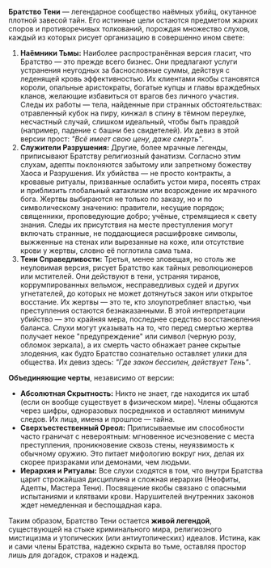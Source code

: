 **Братство Тени** — легендарное сообщество наёмных убийц, окутанное плотной завесой тайн. Его истинные цели остаются предметом жарких споров и противоречивых толкований, порождая множество слухов, каждый из которых рисует организацию в совершенно ином свете:

1.  **Наёмники Тьмы:** Наиболее распространённая версия гласит, что Братство — это прежде всего бизнес. Они предлагают услуги устранения неугодных за баснословные суммы, действуя с леденящей кровь эффективностью. Их клиентами якобы становятся короли, опальные аристократы, богатые купцы и главы враждебных кланов, желающие избавиться от врагов без личного участия. Следы их работы — тела, найденные при странных обстоятельствах: отравленный кубок на пиру, кинжал в спину в тёмном переулке, несчастный случай, слишком идеальный, чтобы быть правдой (например, падение с башни без свидетелей). Их девиз в этой версии прост: *"Всё имеет свою цену, даже смерть"*.
2.  **Служители Разрушения:** Другие, более мрачные легенды, приписывают Братству религиозный фанатизм. Согласно этим слухам, адепты поклоняются забытому или запретному божеству Хаоса и Разрушения. Их убийства — не просто контракты, а кровавые ритуалы, призванные ослабить устои мира, посеять страх и приблизить глобальный катаклизм или возрождение их мрачного бога. Жертвы выбираются не только по заказу, но и по символическому значению: правители, несущие порядок; священники, проповедующие добро; учёные, стремящиеся к свету знания. Следы их присутствия на месте преступления могут включать странные, не поддающиеся расшифровке символы, выжженные на стенах или вырезанные на коже, или отсутствие крови у жертвы, словно её поглотила сама тьма.
3.  **Тени Справедливости:** Третья, менее зловещая, но столь же неуловимая версия, рисует Братство как тайных революционеров или мстителей. Они действуют в тени, устраняя тиранов, коррумпированных вельмож, несправедливых судей и других угнетателей, до которых не может дотянуться закон или открытое восстание. Их жертвы — это те, кто злоупотребляет властью, чьи преступления остаются безнаказанными. В этой интерпретации убийство — это крайняя мера, последнее средство восстановления баланса. Слухи могут указывать на то, что перед смертью жертва получает некое "предупреждение" или символ (черную розу, обломок зеркала), а их смерть часто обнажает ранее скрытые злодеяния, как будто Братство сознательно оставляет улики для общества. Их девиз здесь: *"Где закон бессилен, действует Тень"*.

**Объединяющие черты**, независимо от версии:
*   **Абсолютная Скрытность:** Никто не знает, где находится их штаб (если он вообще существует в физическом мире). Члены общаются через шифры, одноразовых посредников и оставляют минимум следов. Их лица, имена и прошлое — тайна.
*   **Сверхъестественный Ореол:** Приписываемые им способности часто граничат с невероятным: мгновенное исчезновение с места преступления, проникновение сквозь стены, неуязвимость к обычному оружию. Это питает мифологию вокруг них, делая их скорее призраками или демонами, чем людьми.
*   **Иерархия и Ритуалы:** Все слухи сходятся в том, что внутри Братства царит строжайшая дисциплина и сложная иерархия (Неофиты, Адепты, Мастера Тени). Посвящение якобы связано с опасными испытаниями и клятвами крови. Нарушителей внутренних законов ждет немедленная и беспощадная кара.

Таким образом, Братство Тени остается **живой легендой**, существующей на стыке криминального мира, религиозного мистицизма и утопических (или антиутопических) идеалов. Истина, как и сами члены Братства, надежно скрыта во тьме, оставляя простор лишь для догадок, страхов и надежд.
